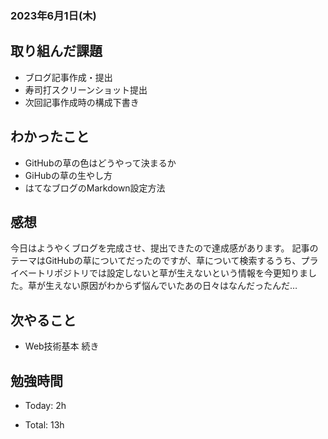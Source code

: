 ### 2023年6月1日(木)

## 取り組んだ課題

- ブログ記事作成・提出
- 寿司打スクリーンショット提出
- 次回記事作成時の構成下書き

## わかったこと

- GitHubの草の色はどうやって決まるか
- GiHubの草の生やし方
- はてなブログのMarkdown設定方法

## 感想

今日はようやくブログを完成させ、提出できたので達成感があります。
記事のテーマはGitHubの草についてだったのですが、草について検索するうち、プライベートリポジトリでは設定しないと草が生えないという情報を今更知りました。草が生えない原因がわからず悩んでいたあの日々はなんだったんだ…


## 次やること

- Web技術基本 続き

## 勉強時間

- Today: 2h

- Total: 13h

